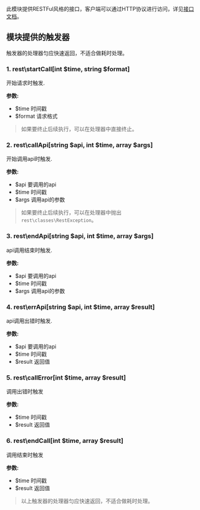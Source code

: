 此模块提供RESTFul风格的接口，客户端可以通过HTTP协议进行访问，详见[接口文档](#rest/doc)。


## 模块提供的触发器
触发器的处理器匀应快速返回，不适合做耗时处理。

### 1. rest\startCall[int $time, string $format]
开始请求时触发.

__参数:__

* $time 时间戳 
* $format 请求格式

> 如果要终止后续执行，可以在处理器中直接终止。

### 2. rest\callApi[string $api, int $time, array $args]
开始调用api时触发.

__参数:__

* $api 要调用的api
* $time 时间戳
* $args 调用api的参数

> 如果要终止后续执行，可以在处理器中抛出`rest\classes\RestException`。

### 3. rest\endApi[string $api, int $time, array $args]
api调用结束时触发.

__参数:__

* $api 要调用的api
* $time 时间戳
* $args 调用api的参数

### 4. rest\errApi[string $api, int $time, array $result]
api调用出错时触发.

__参数:__

* $api 要调用的api
* $time 时间戳
* $result 返回值

### 5. rest\callError[int $time, array $result]
调用出错时触发

__参数:__

* $time 时间戳
* $result 返回值

### 6. rest\endCall[int $time, array $result]
调用结束时触发

__参数:__

* $time 时间戳
* $result 返回值

> 以上触发器的处理器匀应快速返回，不适合做耗时处理。